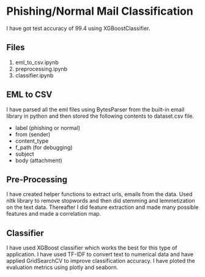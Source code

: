 # Phishing/Normal Mail Classification

I have got test accuracy of 99.4 using XGBoostClassifier.

## Files

1. eml_to_csv.ipynb
2. preprocessing.ipynb
3. classifier.ipynb

## EML to CSV

I have parsed all the eml files using BytesParser from the built-in email library in python and then stored the following contents to dataset.csv file.

- label (phishing or normal)
- from (sender)
- content_type
- f_path (for debugging)
- subject
- body (attachment)

## Pre-Processing

I have created helper functions to extract urls, emails from the data. Used nltk library to remove stopwords and then did stemming and lemmetization on the text data. Thereafter I did feature extraction and made many possible features and made a correlation map.

## Classifier

I have used XGBoost classifier which works the best for this type of application. I have used TF-IDF to convert text to numerical data and have applied GridSearchCV to improve classification accuracy. I have ploted the evaluation metrics using plotly and seaborn.